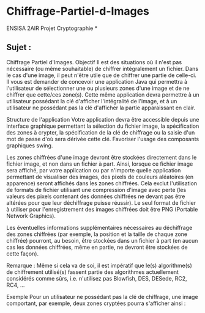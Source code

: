 # Chiffrage-Partiel-d-Images
ENSISA 2AIR Projet Cryptographie *

## Sujet : 
Chiffrage Partiel d'Images.
Objectif
Il est des situations où il n'est pas nécessaire (ou même souhaitable) de chiffrer intégralement un fichier. Dans le cas d'une image, il peut n'être utile que de chiffrer une partie de celle-ci. Il vous est demander de concevoir une application Java qui permettra à l'utilisateur de sélectionner une ou plusieurs zones d'une image et de ne chiffrer que cette/ces zone(s). Cette même application devra permettre à un utilisateur possédant la clé d'afficher l'intégralité de l'image, et à un utilisateur ne possédant pas la clé d'afficher la partie apparaissant en clair.

Structure de l'application
Votre application devra être accessible depuis une interface graphique permettant la sélection du fichier image, la spécification des zones à crypter, la spécification de la clé de chiffrage ou la saisie d'un mot de passe d'où sera dérivée cette clé. Favoriser l'usage des composants graphiques swing.

Les zones chiffrées d'une image devront être stockées directement dans le fichier image, et non dans un fichier à part. Ainsi, lorsque ce fichier image sera affiché, par votre application ou par n'importe quelle application permettant de visualiser des images, des pixels de couleurs aléatoires (en apparence) seront affichés dans les zones chiffrées. Cela exclut l'utilisation de formats de fichier utilisant une compression d'image avec perte (les valeurs des pixels contenant des données chiffrées ne devant pas être altérées pour que leur déchiffrage puisse réussir). Le seul format de fichier à utiliser pour l'enregistrement des images chiffrées doit être PNG (Portable Network Graphics).

Les éventuelles informations supplémentaires nécessaires au déchiffrage des zones chiffrées (par exemple, la position et la taille de chaque zone chiffrée) pourront, au besoin, être stockées dans un fichier à part (en aucun cas les données chiffrées, même en partie, ne devront être stockées de cette façon).

Remarque : Même si cela va de soi, il est impératif que le(s) algorithme(s) de chiffrement utilisé(s) fassent partie des algorithmes actuellement considérés comme sûrs, i.e. n'utilisez pas Blowfish, DES, DESede, RC2, RC4, ...

Exemple
Pour un utilisateur ne possédant pas la clé de chiffrage, une image comportant, par exemple, deux zones cryptées pourra s'afficher ainsi :
